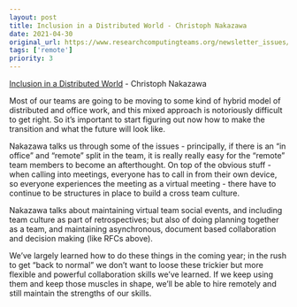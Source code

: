 ```yaml
---
layout: post
title: Inclusion in a Distributed World - Christoph Nakazawa
date: 2021-04-30
original_url: https://www.researchcomputingteams.org/newsletter_issues/0072
tags: ['remote']
priority: 3
---
```


<!-- markdownlint-disable MD033 -->
<!-- markdownlint-disable MD041 -->
<!-- markdownlint-disable MD049 -->

[Inclusion in a Distributed World](https://cpojer.net/posts/inclusion-in-a-distributed-world) - Christoph Nakazawa

Most of our teams are going to be moving to some kind of hybrid model of distributed and office work, and this mixed approach is notoriously difficult to get right.  So it’s important to start figuring out now how to make the transition and what the future will look like.

Nakazawa talks us through some of the issues - principally, if there is an “in office” and “remote” split in the team, it is really really easy for the “remote” team members to become an afterthought.   On top of the obvious stuff - when calling into meetings, everyone has to call in from their own device, so everyone experiences the meeting as a virtual meeting - there have to continue to be structures in place to build a cross team culture.

Nakazawa talks about maintaining virtual team social events, and including team culture as part of retrospectives; but also of doing planning together as a team, and maintaining asynchronous, document based collaboration and decision making (like RFCs above).

We’ve largely learned how to do these things in the coming year; in the rush to get “back to normal” we don’t want to loose these trickier but more flexible and powerful collaboration skills we’ve learned.  If we keep using them and keep those muscles in shape, we’ll be able to hire remotely and still maintain the strengths of our skills.